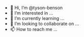 - 👋 Hi, I’m @tyson-benson
- 👀 I’m interested in ...
- 🌱 I’m currently learning ...
- 💞️ I’m looking to collaborate on ...
- 📫 How to reach me ...

<!---
tyson-benson/tyson-benson is a ✨ special ✨ repository because its `README.md` (this file) appears on your GitHub profile.
You can click the Preview link to take a look at your changes.
--->
